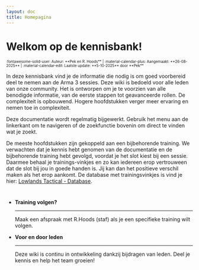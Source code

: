 ```yaml
---
layout: doc
title: Homepagina
---
```

#  Welkom op de kennisbank!
<span style="font-size:0.7em;">
    :fontawesome-solid-user: Auteur: **Pek en R. Hoods** | :material-calendar-plus: Aangemaakt: **26-08-2025** | :material-calendar-edit: Laatste update: **5-10-2025** door **Pek**
</span>

In deze kennisbank vind je de informatie die nodig is om goed voorbereid deel te nemen aan de Arma 3 sessies. Deze wiki is bedoeld voor alle leden van onze community. Het is ontworpen om je te voorzien van alle benodigde informatie, van de eerste stappen tot geavanceerde rollen. De complexiteit is opbouwend. Hogere hoofdstukken verger meer ervaring en nemen toe in complexiteit.

Deze documentatie wordt regelmatig bijgewerkt. Gebruik het menu aan de linkerkant om te navigeren of de zoekfunctie bovenin om direct te vinden wat je zoekt.

De meeste hoofdstukken zijn gekoppeld aan een bijbehorende training. We verwachten dat je kennis hebt genomen van de documentatie en de bijbehorende training hebt gevolgd, voordat je het slot kiest bij een sessie. Daarmee behaal je trainings-vinkjes en zo kan iedereen erop vertrouween dat de slot bij jou in goede handen is. Jij kan dan het positieve verschil maken als het erop aankomt. De database met trainingsvinkjes is vind je hier: [Lowlands Tactical - Database](https://1drv.ms/x/s!AsNeKjX9qHZFhGHxOqZeBxqJJwtA?e=uA6DE1).


# 

<div class="grid cards" markdown>

-   **Training volgen?**

    ---

    Maak een afspraak met R.Hoods (staf) als je een specifieke training wilt volgen.

-   **Voor en door leden**

    ---

    Deze wiki is continu in ontwikkeling dankzij bijdragen van leden. Deel je kennis en help het team groeien!

</div>

<div id="ts3viewer_1129086" style=""> </div>

<script src="https://static.tsviewer.com/short_expire/js/ts3viewer_loader.js"></script>
<script>
var ts3v_url_1 = "https://www.tsviewer.com/ts3viewer.php?ID=1129086&text=ffffff&text_size=12&text_family=4&text_s_color=ffffff&text_s_weight=normal&text_s_style=normal&text_s_variant=normal&text_s_decoration=none&text_i_color=&text_i_weight=normal&text_i_style=normal&text_i_variant=normal&text_i_decoration=none&text_c_color=&text_c_weight=normal&text_c_style=normal&text_c_variant=normal&text_c_decoration=none&text_u_color=ffffff&text_u_weight=normal&text_u_style=normal&text_u_variant=normal&text_u_decoration=none&text_s_color_h=&text_s_weight_h=bold&text_s_style_h=normal&text_s_variant_h=normal&text_s_decoration_h=none&text_i_color_h=000000&text_i_weight_h=bold&text_i_style_h=normal&text_i_variant_h=normal&text_i_decoration_h=none&text_c_color_h=&text_c_weight_h=normal&text_c_style_h=normal&text_c_variant_h=normal&text_c_decoration_h=none&text_u_color_h=&text_u_weight_h=bold&text_u_style_h=normal&text_u_variant_h=normal&text_u_decoration_h=none&flags=0&iconset=default_mono_2014";
ts3v_display.init(ts3v_url_1, 1129086, 100);
</script>